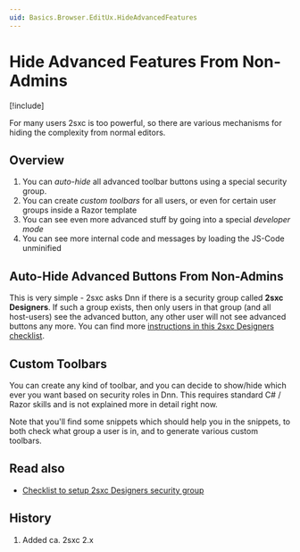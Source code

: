 ```yaml
---
uid: Basics.Browser.EditUx.HideAdvancedFeatures
---
```


# Hide Advanced Features From Non-Admins

[!include[](~/pages/basics/stack/_shared-float-summary.md)]
<style>.context-box-summary .browser-edit { visibility: visible; }</style>

For many users 2sxc is too powerful, so there are various mechanisms for hiding the complexity from normal editors.

## Overview

1. You can _auto-hide_ all advanced toolbar buttons using a special security group.
2. You can create _custom toolbars_ for all users, or even for certain user groups inside a Razor template
3. You can see even more advanced stuff by going into a special _developer mode_
4. You can see more internal code and messages by loading the JS-Code unminified

## Auto-Hide Advanced Buttons From Non-Admins

This is very simple - 2sxc asks Dnn if there is a security group called **2sxc Designers**. If such a group exists, then only users in that group (and all host-users) see the advanced button, any other user will not see advanced buttons any more. You can find more [instructions in this 2sxc Designers checklist](xref:Checklist.AdminsNoAdvFeatures).

## Custom Toolbars

You can create any kind of toolbar, and you can decide to show/hide which ever you want based on security roles in Dnn. This requires standard C# / Razor skills and is not explained more in detail right now.

Note that you'll find some snippets which should help you in the snippets, to both check what group a user is in, and to generate various custom toolbars.


## Read also

* [Checklist to setup 2sxc Designers security group](xref:Checklist.AdminsNoAdvFeatures)



## History

1. Added ca. 2sxc 2.x
